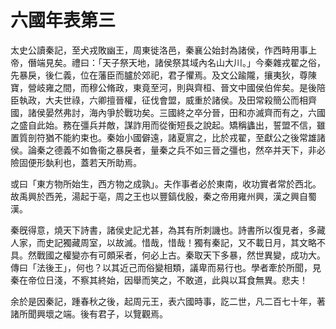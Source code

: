 # 六國年表第三

太史公讀秦記，至犬戎敗幽王，周東徙洛邑，秦襄公始封為諸侯，作西畤用事上帝，僭端見矣。禮曰：「天子祭天地，諸侯祭其域內名山大川。」今秦雜戎翟之俗，先暴戾，後仁義，位在藩臣而臚於郊祀，君子懼焉。及文公踰隴，攘夷狄，尊陳寶，營岐雍之間，而穆公脩政，東竟至河，則與齊桓、晉文中國侯伯侔矣。是後陪臣執政，大夫世祿，六卿擅晉權，征伐會盟，威重於諸侯。及田常殺簡公而相齊國，諸侯晏然弗討，海內爭於戰功矣。三國終之卒分晉，田和亦滅齊而有之，六國之盛自此始。務在彊兵并敵，謀詐用而從衡短長之說起。矯稱蠭出，誓盟不信，雖置質剖符猶不能約束也。秦始小國僻遠，諸夏賔之，比於戎翟，至獻公之後常雄諸侯。論秦之德義不如魯衞之暴戾者，量秦之兵不如三晉之彊也，然卒并天下，非必險固便形埶利也，蓋若天所助焉。

或曰「東方物所始生，西方物之成孰」。夫作事者必於東南，收功實者常於西北。故禹興於西羌，湯起于亳，周之王也以豐鎬伐殷，秦之帝用雍州興，漢之興自蜀漢。

秦旣得意，燒天下詩書，諸侯史記尤甚，為其有所刺譏也。詩書所以復見者，多藏人家，而史記獨藏周室，以故滅。惜哉，惜哉！獨有秦記，又不載日月，其文略不具。然戰國之權變亦有可頗采者，何必上古。秦取天下多暴，然世異變，成功大。傳曰「法後王」，何也？以其近己而俗變相類，議卑而易行也。學者牽於所聞，見秦在帝位日淺，不察其終始，因舉而笑之，不敢道，此與以耳食無異。悲夫！

余於是因秦記，踵春秋之後，起周元王，表六國時事，訖二世，凡二百七十年，著諸所聞興壞之端。後有君子，以覽觀焉。
